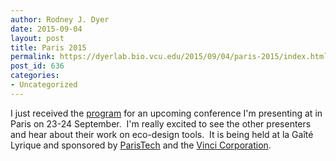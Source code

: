 ```yaml
---
author: Rodney J. Dyer
date: 2015-09-04
layout: post
title: Paris 2015
permalink: https://dyerlab.bio.vcu.edu/2015/09/04/paris-2015/index.html
post_id: 636
categories: 
- Uncategorized
---
```

I just received the 
[program](https://drive.google.com/file/d/0B0T81CzLjtfPTVA1MXp3ODh5aXc/view?usp=sharing) for an upcoming conference I'm presenting at in Paris on 23-24 September.  I'm really excited to see the other presenters and hear about their work on eco-design tools.  It is being held at la Gaîté Lyrique and sponsored by 
[ParisTech](http://www.paristech.fr/en/homepage) and the 
[Vinci Corporation](http://www.vinci.com/).
